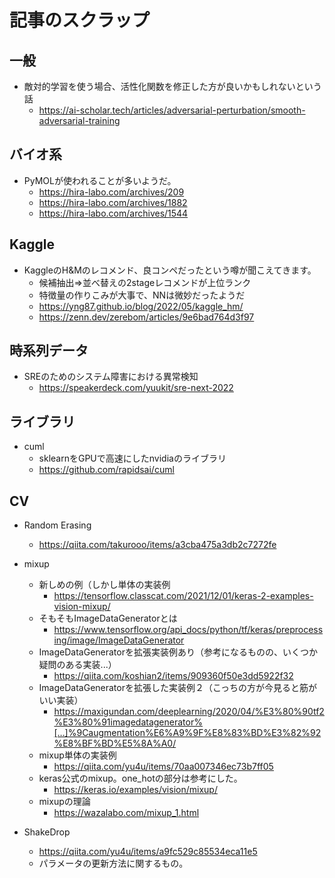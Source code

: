 # 記事のスクラップ


## 一般

- 敵対的学習を使う場合、活性化関数を修正した方が良いかもしれないという話
  - https://ai-scholar.tech/articles/adversarial-perturbation/smooth-adversarial-training

## バイオ系

- PyMOLが使われることが多いようだ。
  - https://hira-labo.com/archives/209
  - https://hira-labo.com/archives/1882
  - https://hira-labo.com/archives/1544

## Kaggle

- KaggleのH&Mのレコメンド、良コンペだったという噂が聞こえてきます。
  - 候補抽出⇒並べ替えの2stageレコメンドが上位ランク
  - 特徴量の作りこみが大事で、NNは微妙だったようだ
  - https://yng87.github.io/blog/2022/05/kaggle_hm/
  - https://zenn.dev/zerebom/articles/9e6bad764d3f97

## 時系列データ

- SREのためのシステム障害における異常検知
  - https://speakerdeck.com/yuukit/sre-next-2022

## ライブラリ

- cuml
  - sklearnをGPUで高速にしたnvidiaのライブラリ
  - https://github.com/rapidsai/cuml

## CV

- Random Erasing
  - https://qiita.com/takurooo/items/a3cba475a3db2c7272fe

- mixup
  - 新しめの例（しかし単体の実装例
    - https://tensorflow.classcat.com/2021/12/01/keras-2-examples-vision-mixup/
  - そもそもImageDataGeneratorとは
    - https://www.tensorflow.org/api_docs/python/tf/keras/preprocessing/image/ImageDataGenerator
  - ImageDataGeneratorを拡張実装例あり（参考になるものの、いくつか疑問のある実装...）
    - https://qiita.com/koshian2/items/909360f50e3dd5922f32
  - ImageDataGeneratorを拡張した実装例２（こっちの方が今見ると筋がいい実装）
    - https://maxigundan.com/deeplearning/2020/04/%E3%80%90tf2%E3%80%91imagedatagenerator%[…]%9Caugmentation%E6%A9%9F%E8%83%BD%E3%82%92%E8%BF%BD%E5%8A%A0/
  - mixup単体の実装例
    - https://qiita.com/yu4u/items/70aa007346ec73b7ff05
  - keras公式のmixup。one_hotの部分は参考にした。
    - https://keras.io/examples/vision/mixup/
  - mixupの理論
    - https://wazalabo.com/mixup_1.html

- ShakeDrop
  - https://qiita.com/yu4u/items/a9fc529c85534eca11e5
  - パラメータの更新方法に関するもの。